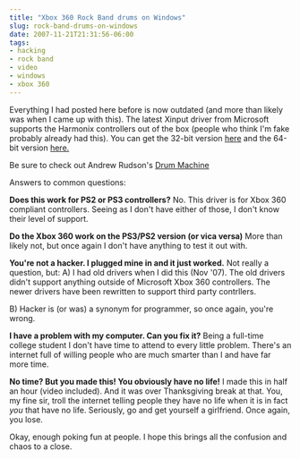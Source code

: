 ```yaml
---
title: "Xbox 360 Rock Band drums on Windows"
slug: rock-band-drums-on-windows
date: 2007-11-21T21:31:56-06:00
tags:
- hacking
- rock band
- video
- windows
- xbox 360
---
```

Everything I had posted here before is now outdated (and more than likely was when I came up with this). The latest Xinput driver from Microsoft supports the Harmonix controllers out of the box (people who think I'm fake probably already had this). You can get the 32-bit version [here](http://www.microsoft.com/downloads/details.aspx?FamilyID=0e989b12-576b-42f2-b7c1-2a17ce25188b&DisplayLang=en) and the 64-bit version [here.](http://www.microsoft.com/downloads/info.aspx?na=47&p=1&SrcDisplayLang=en&SrcCategoryId=&SrcFamilyId=0e989b12-576b-42f2-b7c1-2a17ce25188b&u=details.aspx%3ffamilyid%3dD6289D8D-2478-4BF1-984C-56FFB828BA4E%26displaylang%3den)

Be sure to check out Andrew Rudson's [Drum Machine](http://andrewrudson.com/main.php)

Answers to common questions:

**Does this work for PS2 or PS3 controllers?**
No. This driver is for Xbox 360 compliant controllers. Seeing as I don't have either of those, I don't know their level of support.

**Do the Xbox 360 work on the PS3/PS2 version (or vica versa)**
More than likely not, but once again I don't have anything to test it out with.

**You're not a hacker. I plugged mine in and it just worked.**
Not really a question, but: 
A) I had old drivers when I did this (Nov '07). The old drivers didn't support anything outside of Microsoft Xbox 360 controllers. The newer drivers have been rewritten to support third party contrllers.

B) Hacker is (or was) a synonym for programmer, so once again, you're wrong.

**I have a problem with my computer. Can you fix it?**
Being a full-time college student I don't have time to attend to every little problem. There's an internet full of willing people who are much smarter than I and have far more time.

**No time? But you made this! You obviously have no life!**
I made this in half an hour (video included). And it was over Thanksgiving break at that. You, my fine sir, troll the internet telling people they have no life when it is in fact _you_ that have no life. Seriously, go and get yourself a girlfriend. Once again, you lose.

Okay, enough poking fun at people. I hope this brings all the confusion and chaos to a close.
